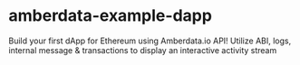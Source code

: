 # amberdata-example-dapp
Build your first dApp for Ethereum using Amberdata.io API! Utilize ABI, logs, internal message &amp; transactions to display an interactive activity stream
